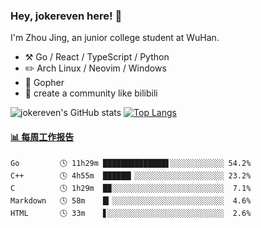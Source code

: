 ### Hey, jokereven here! 👋

I'm Zhou Jing, an junior college student at WuHan.

-   :hammer_and_pick: Go / React / TypeScript / Python
-   :pencil2: Arch Linux / Neovim / Windows
-   :seedling: Gopher
-   :thought_balloon: create a community like bilibili

![jokereven's GitHub stats](https://github-readme-stats.vercel.app/api?username=jokereven&show_icons=true)
[![Top Langs](https://github-readme-stats.vercel.app/api/top-langs/?username=jokereven&layout=compact)](https://github.com/anuraghazra/github-readme-stats)

<!-- waka-box start -->
#### <a href="https://gist.github.com/9f8118785e2d128d746db5f61b0e0a2a" target="_blank">📊 每周工作报告</a>
```text
Go         🕓 11h29m ██████████████▋░░░░░░░░░░░░ 54.2%
C++        🕓 4h55m  ██████▎░░░░░░░░░░░░░░░░░░░░ 23.2%
C          🕓 1h29m  █▉░░░░░░░░░░░░░░░░░░░░░░░░░  7.1%
Markdown   🕓 58m    █▎░░░░░░░░░░░░░░░░░░░░░░░░░  4.6%
HTML       🕓 33m    ▋░░░░░░░░░░░░░░░░░░░░░░░░░░  2.6%
```
<!-- Powered by https://github.com/journey-ad/waka-box-go . -->
<!-- waka-box end -->
